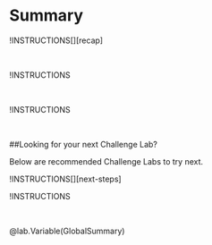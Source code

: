 # Summary 

!INSTRUCTIONS[][recap] 

<br> 

!INSTRUCTIONS[](https://raw.githubusercontent.com/LODSContent/Challenge-V3-Framework/main/Templates/LevelSpecific/Summary/@lab.Variable(difficulty).md)

 <br> 


!INSTRUCTIONS[](https://raw.githubusercontent.com/LODSContent/Challenge-V3-Framework/main/Templates/Sections/Feedback.md)

<br> 

##Looking for your next Challenge Lab? 

Below are recommended Challenge Labs to try next. 

!INSTRUCTIONS[][next-steps] 

!INSTRUCTIONS[](https://raw.githubusercontent.com/LODSContent/Challenge-V3-Framework/main/Templates/Sections/NextStepSeries/@lab.Variable(Series).md) 
 
<br> 

@lab.Variable(GlobalSummary) 
